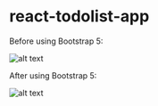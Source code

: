 # react-todolist-app

Before using Bootstrap 5:

![alt text](https://github.com/andtr-2021/react-todolist-app/blob/master/app%20ui.png)

After using Bootstrap 5:

![alt text](https://github.com/andtr-2021/react-todolist-app/blob/master/app%20ui%202.png)
